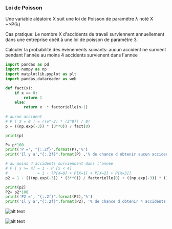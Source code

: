 ### Loi de Poisson
Une variable aléatoire X suit une loi de Poisson de paramétre λ noté X ~>P(λ)

Cas pratique:
Le nombre X d'accidents de travail surviennent annuellement dans une entreprise obéit à une loi de poisson de paramêtre 3.

Calculer la probabilité des évènements suivants:
aucun accident ne survient pendant l'année
au moins 4 accidents survienent dans l'année


```python
import pandas as pd
import numpy as np
import matplotlib.pyplot as plt
import pandas_datareader as web

def fact(x):
    if x == 0:
        return 1
    else:
        return x  * factorielle(n-1)
        
# aucun accident
# P [ X = 0 ] = ((e^-3) * (3^0)) / 0!
p = ((np.exp(-3)) * (3**0)) / fact(0)

print(p)

P= p*100
print('P =', "{:.2f}".format(P),'%')
print('Il y a',"{:.2f}".format(P) ,'% de chance d obtenir aucun accident de travaille')

# au moins 4 accidents surviennent dans l'année
# P [ x >= 4] = 1 - P [x < 4]
#             = 1 - [P[X=0] + P[X=1] + P[X=2] + P[X=3]]
p2 = 1 - (((np.exp(-3)) * (3**0)) / factorielle(0) + ((np.exp(-3)) * (3**1)) / factorielle(1) + ((np.exp(-3)) * (3**2)) / factorielle(2) + ((np.exp(-3)) * (3**3)) / factorielle(3))

print(p2)
P2= p2*100
print('P2 =', "{:.2f}".format(P2),'%')
print('Il y a',"{:.2f}".format(P2), '% de chance d obtenir 4 accidents de travaille')
```
![alt text](https://www.zupimages.net/up/22/04/0s4j.png)

![alt text](https://www.zupimages.net/up/22/04/l5sh.png)
